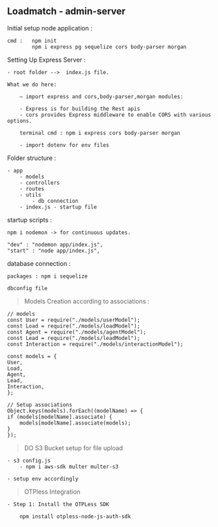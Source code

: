 ## Loadmatch - admin-server

Initial setup node application :

    cmd :   npm init
            npm i express pg sequelize cors body-parser morgan

Setting Up Express Server :

    - root folder -->  index.js file.

    What we do here:

        – import express and cors,body-parser,morgan modules:

        - Express is for building the Rest apis
        - cors provides Express middleware to enable CORS with various options.

        terminal cmd : npm i express cors body-parser morgan

        - import dotenv for env files

Folder structure :

    - app
        - models
        - controllers
        - routes
        - utils
            - db connection
        - index.js - startup file

startup scripts :

    npm i nodemon -> for continuous updates.

    "dev" : "nodemon app/index.js",
    "start" : "node app/index.js",

database connection :

    packages : npm i sequelize

    dbconfig file

> Models Creation according to associations :

    // models
    const User = require("./models/userModel");
    const Load = require("./models/loadModel");
    const Agent = require("./models/agentModel");
    const Lead = require("./models/leadModel");
    const Interaction = require("./models/interactionModel");

    const models = {
    User,
    Load,
    Agent,
    Lead,
    Interaction,
    };

    // Setup associations
    Object.keys(models).forEach((modelName) => {
    if (models[modelName].associate) {
        models[modelName].associate(models);
    }
    });

> DO S3 Bucket setup for file upload

    - s3 config.js
        - npm i aws-sdk multer multer-s3

    - setup env accordingly

> OTPless Integration

    - Step 1: Install the OTPLess SDK

        npm install otpless-node-js-auth-sdk
